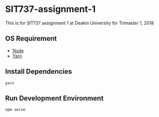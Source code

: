 # SIT737-assignment-1
This is for SIT737 assignment 1 at Deakin University for Trimaster 1, 2018

## OS Requirement
- [Node](https://nodejs.org/en/)
- [Yarn](https://yarnpkg.com/en/)

## Install Dependencies
```
yarn
```

## Run Development Environment
```
npm serve
```
